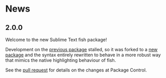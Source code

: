 News
====

2.0.0
-----

Welcome to the new Sublime Text fish package!

Development on the [previous package](https://github.com/toru-hamaguchi/sublime-fish-shell) stalled, so it was forked to a [new package](https://github.com/Phidica/sublime-fish) and the syntax entirely rewritten to behave in a more robust way that mimics the native highlighting behaviour of fish.

See the [pull request](https://github.com/wbond/package_control_channel/pull/6670) for details on the changes at Package Control.
